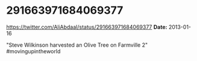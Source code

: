 # 291663971684069377
https://twitter.com/AliAbdaal/status/291663971684069377
**Date:** 2013-01-16

"Steve Wilkinson harvested an Olive Tree on Farmville 2" #movingupintheworld
